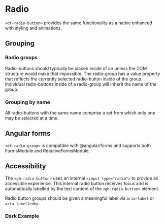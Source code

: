 # Radio

<docs-source-example example="DefaultRadioExample"></docs-source-example>

`<dt-radio-button>` provides the same functionality as a native enhanced with styling and animations.

## Grouping

### Radio groups

Radio-buttons should typically be placed inside of an unless the DOM structure would make that impossible.
The radio-group has a value property that reflects the currently selected radio-button inside of the group.
Individual radio-buttons inside of a radio-group will inherit the name of the group.

### Grouping by name

All radio-buttons with the same name comprise a set from which only one may be selected at a time.

<docs-source-example example="NameGroupingRadioExample"></docs-source-example>

## Angular forms

`<dt-radio-group>` is compatible with @angular/forms and supports both FormsModule and ReactiveFormsModule.

## Accessibility

The `<gh-radio-button>` uses an internal `<input type="radio">` to provide an accessible experience.
This internal radio button receives focus and is automatically labelled by the text content of the `<gh-radio-button>` element.

Radio button groups should be given a meaningful label via `aria-label` or `aria-labelledby`.

### Dark Example

<docs-source-example example="DarkRadioExample" themedark="true"></docs-source-example>
